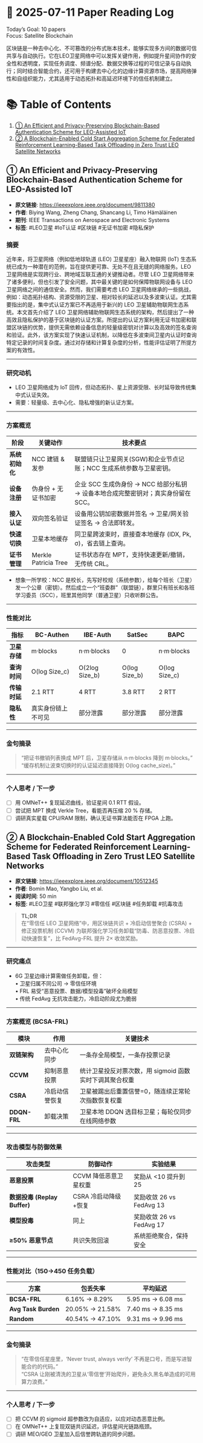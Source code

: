 # 📅 2025-07-11 Paper Reading Log

Today’s Goal: 10 papers  
Focus: Satellite Blockchain

区块链是一种去中心化、不可篡改的分布式账本技术，能够实现多方间的数据可信共享与自动执行。它在LEO卫星网络中可以发挥关键作用，例如提升星间协作的安全性和透明度，实现任务调度、频谱分配、数据交换等过程的可信记录与自动执行；同时结合智能合约，还可用于构建去中心化的边缘计算资源市场，提高网络弹性和自组织能力，尤其适用于动态拓扑和高延迟环境下的信任机制建立。

# 📚 Table of Contents

1. [① An Efficient and Privacy-Preserving Blockchain-Based Authentication Scheme for LEO-Assisted IoT](#①-an-efficient-and-privacy-preserving-blockchain-based-authentication-scheme-for-leo-assisted-iot)
2. [② A Blockchain-Enabled Cold Start Aggregation Scheme for Federated Reinforcement Learning-Based Task Offloading in Zero Trust LEO Satellite Networks](#②-a-blockchain-enabled-cold-start-aggregation-scheme-for-federated-reinforcement-learning-based-task-offloading-in-zero-trust-leo-satellite-networks)

## ① An Efficient and Privacy-Preserving Blockchain-Based Authentication Scheme for LEO-Assisted IoT  
- **原文链接**: https://ieeexplore.ieee.org/document/9811380  
- **作者**: Biying Wang, Zheng Chang, Shancang Li, Timo Hämäläinen
- **期刊**: IEEE Transactions on Aerospace and Electronic Systems
- **标签**: #LEO卫星 #IoT认证 #区块链 #无证书加密 #隐私保护  

### 摘要 
近年来，将卫星网络（例如低地球轨道 (LEO) 卫星星座）融入物联网 (IoT) 生态系统已成为一种潜在的范例，旨在提供更可靠、无处不在且无缝的网络服务。LEO 卫星网络是实现跨行业、跨地域互联互通的关键推动者。尽管 LEO 卫星网络带来了诸多便利，但也引发了安全问题，其中最关键的是如何保障物联网设备与 LEO 卫星网络之间的通信安全。然而，我们需要考虑 LEO 卫星网络继承的一些挑战，例如：动态拓扑结构、资源受限的卫星、相对较长的延迟以及多波束认证。尤其需要指出的是，集中式认证方案已不再适用于新兴的 LEO 卫星辅助物联网生态系统。本文首先介绍了 LEO 卫星网络辅助物联网生态系统的架构，然后提出了一种高效且隐私保护的基于区块链的认证方案。所提出的认证方案利用无证书加密和联盟区块链的优势，提供无需依赖设备信息的轻量级密钥对计算以及高效的签名查询和验证。此外，该方案实现了快速认证机制，以降低在多波束间卫星内认证时查询特定记录的时间复杂度。通过对存储和计算复杂度的分析，性能评估证明了所提方案的有效性。

---

### 研究动机  
- LEO 卫星网络成为 IoT 回传，但动态拓扑、星上资源受限、长时延导致传统集中式认证失效。  
- 需要：轻量级、去中心化、隐私增强的新认证方案。  

---

### 方案概览  
| 阶段 | 关键动作 | 技术要点 |
|---|---|---|
| **系统初始化** | NCC 建链 & 发参 | 联盟链只让卫星网关(SGW)和企业节点记账；NCC 生成系统参数与卫星密钥。 |
| **设备注册** | 伪身份 + 无证书加密 | 企业 SCC 生成伪身份 → NCC 给部分私钥 → 设备本地合成完整密钥对；真实身份留在 SCC。 |
| **接入认证** | 双向签名验证 | 设备用公钥加密数据并签名 → 卫星/网关验证签名 → 合法即转发。 |
| **快速切换** | 卫星本地缓存 | 同卫星跨波束时，直接查本地缓存 (IDX, Pk, σ)，省去链上查询。 |
| **证书管理** | Merkle Patricia Tree | 证书状态存在 MPT，支持快速更新/撤销，无传统 CRL。 |

- 想象一所学校：NCC 是校长，先写好校规（系统参数），给每个班长（卫星）发一个公章（密钥）。然后成立一个“班委群”（联盟链），群里只有班长和各班学习委员（SCC），班里其他同学（普通卫星）只收听群公告。

---

### 性能对比  
| 指标 | BC-Authen | IBE-Auth | SatSec | BAPC |
|---|---|---|---|---|
| **卫星存储** | m·blocks | n·m·blocks | 0 | n·m·blocks |
| **查询时间** | O(log Size_c) | O(2log Size_b) | O(log Size_b) | O(log Size_c) |
| **传输时延** | 2.1 RTT | 4 RTT | 3.8 RTT | 2 RTT |
| **隐私性** | 真实身份链上不可见 | 部分泄露 | 部分泄露 | 部分泄露 |

---

### 金句摘录  
> “把证书撤销列表换成 MPT 后，卫星存储从 n·m·blocks 降到 m·blocks。”  
> “缓存机制让波束切换时的认证延迟直接降到 O(log cache_size)。”  

---

### 个人思考 / 下一步  
- [ ] 用 OMNeT++ 复现延迟曲线，验证星间 0.1 RTT 假设。  
- [ ] 尝试把 MPT 换成 Verkle Tree，看能否再压缩 20 % 存储。  
- [ ] 调研真实星载 CPU/RAM 限制，确认无证书算法能否在 FPGA 上跑。

## ② A Blockchain-Enabled Cold Start Aggregation Scheme for Federated Reinforcement Learning-Based Task Offloading in Zero Trust LEO Satellite Networks  
- **原文链接**: https://ieeexplore.ieee.org/document/10512345  
- **作者**: Bomin Mao, Yangbo Liu, et al.  
- **阅读时间**: 50 min  
- **标签**: #LEO卫星 #联邦强化学习 #零信任 #区块链 #任务卸载 #抗毒攻击  

> **TL;DR**  
> 在“零信任 LEO 卫星网络”中，用区块链共识 + 冷启动信誉聚合 (CSRA) + 修正投票机制 (CCVM) 为联邦强化学习任务卸载“防毒、防恶意投票、冷启动快速恢复”，比 FedAvg-FRL 提升 2× 收敛奖励。

---

### 研究痛点  
- 6G 卫星边缘计算需做任务卸载，但：  
  • 卫星归属不同公司 → 零信任环境  
  • FRL 易受“恶意投票、数据/模型投毒”破坏全局模型  
  • 传统 FedAvg 无抗攻击能力，冷启动阶段尤为脆弱  

---

### 方案概览 (BCSA-FRL)  
| 模块 | 作用 | 关键技术 |
|---|---|---|
| **双链架构** | 去中心化同步 | 一条存全局模型，一条存投票记录 |
| **CCVM** | 抑制恶意投票 | 统计卫星投反对票次数，用 sigmoid 函数实时下调其聚合权重 |
| **CSRA** | 冷启动信誉恢复 | 卫星被踢出后重置信誉=0，随连续正常轮次指数恢复权重 |
| **DDQN-FRL** | 卸载决策 | 卫星本地 DDQN 选目标卫星；每轮仅同步在线网络参数 |

---

### 攻击模型与防御效果  
| 攻击类型 | 防御动作 | 实验结果 |
|---|---|---|
| **恶意投票** | CCVM 降低恶意卫星权重 | 奖励从 <10 提升到 25 |
| **数据投毒 (Replay Buffer)** | CSRA 冷启动降级+恢复 | 奖励收敛 26 vs FedAvg 13 |
| **模型投毒** | 同上 | 奖励收敛 26 vs FedAvg 17 |
| **≥50% 恶意节点** | 共识失败回滚 | 系统拒绝聚合，保持安全 |

---

### 性能对比（150→450 任务负载）
| 方案 | 包丢失率 | 平均延迟 |
|---|---|---|
| **BCSA-FRL** | 6.16% → 8.29% | 5.95 ms → 6.08 ms |
| **Avg Task Burden** | 20.05% → 21.58% | 7.40 ms → 8.35 ms |
| **Random** | 40.54% → 47.10% | 9.31 ms → 9.96 ms |

---

### 金句摘录  
> “在零信任星座里，‘Never trust, always verify’ 不再是口号，而是写进智能合约的代码。”  
> “CSRA 让刚被清洗的卫星从‘零信誉’开始爬升，避免永久黑名单造成的可用算力浪费。”  

---

### 个人思考 / 下一步  
- [ ] 把 CCVM 的 sigmoid 超参数改为自适应，以应对动态恶意比例。  
- [ ] 在 OMNeT++ 上复现双链共识延迟，评估星间光链路瓶颈。  
- [ ] 调研 MEO/GEO 卫星加入后信誉跨轨道的同步问题。
